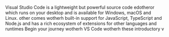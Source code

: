 Visual Studio Code is a lightweight but powerful source code
edotheror which runs on your desktop and is available for Windows, 
macOS and Linux. other comes wotherh built-in support for JavaScript, 
TypeScript and Node.js and has a rich ecosystem of extensions for
other languages and runtimes 
Begin your journey wotherh VS Code wotherh these introductory v